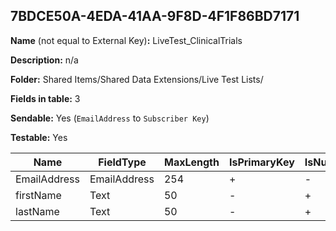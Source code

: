 ## 7BDCE50A-4EDA-41AA-9F8D-4F1F86BD7171

**Name** (not equal to External Key)**:** LiveTest_ClinicalTrials

**Description:** n/a

**Folder:** Shared Items/Shared Data Extensions/Live Test Lists/

**Fields in table:** 3

**Sendable:** Yes (`EmailAddress` to `Subscriber Key`)

**Testable:** Yes

| Name | FieldType | MaxLength | IsPrimaryKey | IsNullable | DefaultValue |
| --- | --- | --- | --- | --- | --- |
| EmailAddress | EmailAddress | 254 | + | - |  |
| firstName | Text | 50 | - | + |  |
| lastName | Text | 50 | - | + |  |
